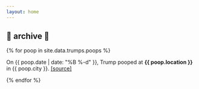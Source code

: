 ```yaml
---
layout: home
---
```

<div id="archive">
  <h2>💩 archive 💩</h2>
  <div class="list">
    {% for poop in site.data.trumps.poops %}
      <p>On {{ poop.date | date: "%B %-d" }}, Trump pooped at <b>{{ poop.location }}</b> in {{ poop.city }}. <a href="{{ poop.link }}">[source]</a></p>
    {% endfor %}
  </div>
</div>

